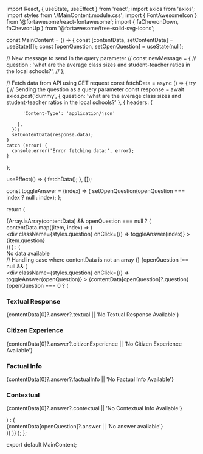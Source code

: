 import React, { useState, useEffect } from 'react';
import axios from 'axios';
import styles from './MainContent.module.css';
import { FontAwesomeIcon } from '@fortawesome/react-fontawesome';
import { faChevronDown, faChevronUp } from '@fortawesome/free-solid-svg-icons';

const MainContent = () => {
  const [contentData, setContentData] = useState([]);
  const [openQuestion, setOpenQuestion] = useState(null);

  // New message to send in the query parameter
  // const newMessage = {
  //     question : 'what are the average class sizes and student-teacher ratios in the local schools?',
  // };

  // Fetch data from API using GET request
  const fetchData = async () => {
    try {
      // Sending the question as a query parameter
      const response = await axios.post('dummy', { question: 'what are the average class sizes and student-teacher ratios in the local schools?' }, {
        headers: {

          'Content-Type': 'application/json'

        },
      });
      setContentData(response.data);
    }
    catch (error) {
      console.error('Error fetching data:', error);
    }
  };

  useEffect(() => {
    fetchData();
  }, []);

  const toggleAnswer = (index) => {
    setOpenQuestion(openQuestion === index ? null : index);
  };

  return (
    <div className={styles.mainContent}>
      {Array.isArray(contentData) && openQuestion === null ? (
        contentData.map((item, index) => (
          <div key={index} className={styles.questionBlock}>
            <div
              className={styles.question}
              onClick={() => toggleAnswer(index)}
            >
              {item.question}
              <FontAwesomeIcon
                icon={faChevronDown}
                className={styles.chevronIcon}
              />
            </div>
          </div>
        ))
      ) : (
        <div>No data available</div> // Handling case where contentData is not an array
      )}
      {openQuestion !== null && (
        <div className={styles.questionBlock}>
          <div
            className={styles.question}
            onClick={() => toggleAnswer(openQuestion)}
          >
            {contentData[openQuestion]?.question}
            <FontAwesomeIcon
              icon={faChevronUp}
              className={styles.chevronIcon}
            />
          </div>
          {openQuestion === 0 ? (
            <div className={styles.gridAnswer}>
              <div className={styles.gridItem}>
                <h3>Textual Response</h3>
                <p>{contentData[0]?.answer?.textual || 'No Textual Response Available'}</p>
              </div>
              <div className={styles.gridItem}>
                <h3>Citizen Experience</h3>
                <p>{contentData[0]?.answer?.citizenExperience || 'No Citizen Experience Available'}</p>
              </div>
              <div className={styles.gridItem}>
                <h3>Factual Info</h3>
                <p>{contentData[0]?.answer?.factualInfo || 'No Factual Info Available'}</p>
              </div>
              <div className={styles.gridItem}>
                <h3>Contextual</h3>
                <p>{contentData[0]?.answer?.contextual || 'No Contextual Info Available'}</p>
              </div>
            </div>
          ) : (
            <div className={styles.answer}>
              {contentData[openQuestion]?.answer || 'No answer available'}
            </div>
          )}
        </div>
      )}
    </div>
  );
};

export default MainContent;
